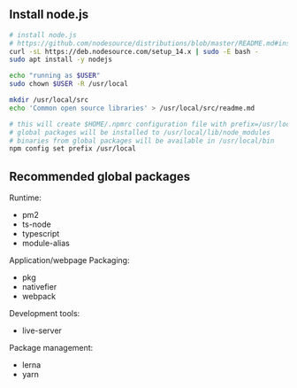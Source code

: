 ## Install node.js

```sh
# install node.js
# https://github.com/nodesource/distributions/blob/master/README.md#installation-instructions
curl -sL https://deb.nodesource.com/setup_14.x | sudo -E bash -
sudo apt install -y nodejs

echo "running as $USER"
sudo chown $USER -R /usr/local

mkdir /usr/local/src
echo 'Common open source libraries' > /usr/local/src/readme.md

# this will create $HOME/.npmrc configuration file with prefix=/usr/local
# global packages will be installed to /usr/local/lib/node_modules
# binaries from global packages will be available in /usr/local/bin
npm config set prefix /usr/local
```

## Recommended global packages

Runtime:
- pm2
- ts-node
- typescript
- module-alias

Application/webpage Packaging:
- pkg
- nativefier
- webpack

Development tools:
- live-server

Package management:
- lerna
- yarn
